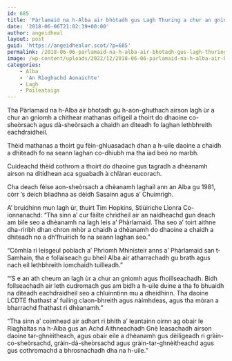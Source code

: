 ```yaml
---
id: 685
title: 'Pàrlamaid na h-Alba air bhòtadh gus Lagh Thuring a chur an gnìomh'
date: '2018-06-06T21:02:39+00:00'
author: angeidheal
layout: post
guid: 'https://angeidhealur.scot/?p=685'
permalink: /2018-06-06-parlamaid-na-h-alba-air-bhotadh-gus-lagh-thuring-a-chur-an-gniomh/
image: /wp-content/uploads/2022/12/2018-06-06-parlamaid-na-h-alba-air-bhotadh-gus-lagh-thuring-a-chur-an-gniomh.webp
categories:
    - Alba
    - 'An Rìoghachd Aonaichte'
    - Lagh
    - Poileataigs
---
```


Tha Pàrlamaid na h-Alba air bhotadh gu h-aon-ghuthach airson lagh ùr a chur an gnìomh a chìthear mathanas oifigeil a thoirt do dhaoine co-sheòrsach agus dà-sheòrsach a chaidh an dìteadh fo laghan lethbhreith eachdraidheil.

Thèid mathanas a thoirt gu fèin-ghluasadach dhan a h-uile daoine a chaidh a dhìteadh fo na seann laghan co-dhiubh ma tha iad beò no marbh.

Cuideachd thèid cothrom a thoirt do dhaoine gus tagradh a dhèanamh airson na dìtidhean aca sguabadh à chlàran eucorach.

Cha deach fèise aon-sheòrsach a dhèanamh laghail ann an Alba gu 1981, còrr ’s deich bliadhna as dèidh Sasainn agus a’ Chuimrigh.

A’ bruidhinn mun lagh ùr, thuirt Tim Hopkins, Stiùiriche Lìonra Co-ionnanachd: “Tha sinn a’ cur fàilte chrìdheil air an naidheachd gun deach am bìle seo a dhèanamh na lagh leis a’ Phàrlamaid. Tha seo a’ toirt aithne dha-rìribh dhan chron mhòr a chaidh a dhèanamh do dhaoine a chaidh a dhìteadh no a dh’fhuirich fo na seann laghan seo.”

“Còmhla ri leisgeul poblach a’ Phrìomh Mhinisteir anns a’ Phàrlamaid san t-Samhain, tha e follaiseach gu bheil Alba air atharrachadh gu brath agus nach eil lethbhreith iomchaidh tuilleadh.”

“‘S e an ath cheum an lagh ùr a chur an gnìomh agus fhoillseachadh. Bidh follseachadh air leth cudromach gus am bidh a h-uile duine a tha fo bhuaidh na dìteadh eachdraidheil seo a chluinntinn mu a dheidhinn. Tha daoine LCDTE fhathast a’ fuiling claon-bhreith agus nàimhdeas, agus tha mòran a bharrachd fhathast ri dhèanamh.”

“Tha sinn a’ coimhead air adhart ri bhith a’ leantainn oirnn ag obair le Riaghaltas na h-Alba gus an Achd Aithneachadh Gnè leasachadh airson daoine tar-ghnèitheach, agus obair eile a dhèanamh gus dèiligeadh ri gràin-co-sheòrsachd, gràin-dà-sheòrsachd agus gràin-tar-ghnèitheachd agus gus cothromachd a bhrosnachadh dha na h-uile.”